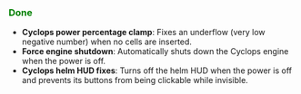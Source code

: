 ### <span style="color: green;">Done</span>
- **Cyclops power percentage clamp**: Fixes an underflow (very low negative number) when no cells are inserted.
- **Force engine shutdown**: Automatically shuts down the Cyclops engine when the power is off.
- **Cyclops helm HUD fixes**: Turns off the helm HUD when the power is off and prevents its buttons from being clickable while invisible.